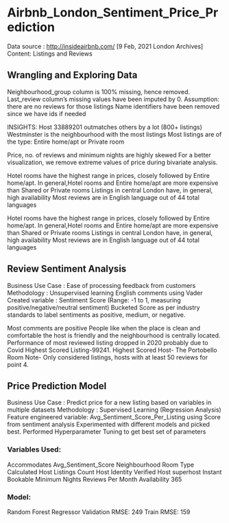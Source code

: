 # Airbnb_London_Sentiment_Price_Prediction

Data source : http://insideairbnb.com/ [9 Feb, 2021 London Archives] 
Content: Listings and Reviews

## Wrangling and Exploring Data  

Neighbourhood_group column is 100% missing, hence removed.
Last_review column’s missing values have been imputed by 0. Assumption: there are no reviews for those listings
Name identifiers have been removed since we have ids if needed

INSIGHTS:
Host 33889201 outmatches others by a lot (800+ listings)
Westminster is the neighbourhood with the most listings
Most listings are of the type: Entire home/apt or Private room

Price, no. of reviews and minimum nights are highly skewed 
For a better visualization, we remove extreme values of price during bivariate analysis.

Hotel rooms have the highest range in prices, closely followed by Entire home/apt.
In general,Hotel rooms and Entire home/apt are more expensive than Shared or Private rooms
Listings in central London have, in general, high availability
Most reviews are in English language out of 44 total languages

Hotel rooms have the highest range in prices, closely followed by Entire home/apt.
In general,Hotel rooms and Entire home/apt are more expensive than Shared or Private rooms
Listings in central London have, in general, high availability
Most reviews are in English language out of 44 total languages

## Review Sentiment Analysis

Business Use Case : Ease of processing feedback from customers
Methodology : Unsupervised learning English comments using Vader
Created variable : Sentiment Score (Range: -1 to  1, measuring positive/negative/neutral sentiment)
Bucketed Score as per industry standards to label sentiments as positive, medium, or negative.

Most comments are positive
People like when the place is clean and comfortable the host is friendly and the neighbourhood is centrally located.
Performance of most reviewed listing dropped in 2020 probably due to Covid
Highest Scored Listing-99241. Highest Scored Host- The Portobello Room
Note- Only considered listings, hosts with at least 50 reviews for point 4.

## Price Prediction Model

Business Use Case : Predict price for a new listing based on variables in multiple datasets
Methodology : Supervised Learning (Regression Analysis)
Feature engineered variable: Avg_Sentiment_Score_Per_Listing using Score from sentiment analysis
Experimented with different models and picked best. Performed Hyperparameter Tuning to get best set of parameters

### Variables Used:
Accommodates
Avg_Sentiment_Score
Neighbourhood
Room Type
Calculated Host Listings Count
Host Identity Verified
Host superhost
Instant Bookable
Minimum Nights
Reviews Per Month
Availability 365


### Model:
Random Forest Regressor
Validation RMSE:
249
Train RMSE:
159


